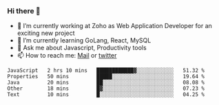 ### Hi there 👋

- 🔭 I’m currently working at Zoho as Web Application Developer for an exciting new project
- 🌱 I’m currently learning GoLang, React, MySQL
- 💬 Ask me about Javascript, Productivity tools 
- 📫 How to reach me: [Mail](mailto:kvaishak47@gmail.com) or [twitter](https://twitter.com/_kvaishak)

<!--START_SECTION:waka-->
```text
JavaScript   2 hrs 10 mins   ████████████▓░░░░░░░░░░░░   51.32 % 
Properties   50 mins         █████░░░░░░░░░░░░░░░░░░░░   19.64 % 
Java         20 mins         ██░░░░░░░░░░░░░░░░░░░░░░░   08.08 % 
Other        18 mins         █▓░░░░░░░░░░░░░░░░░░░░░░░   07.23 % 
Text         10 mins         █░░░░░░░░░░░░░░░░░░░░░░░░   04.25 % 
```
<!--END_SECTION:waka-->
